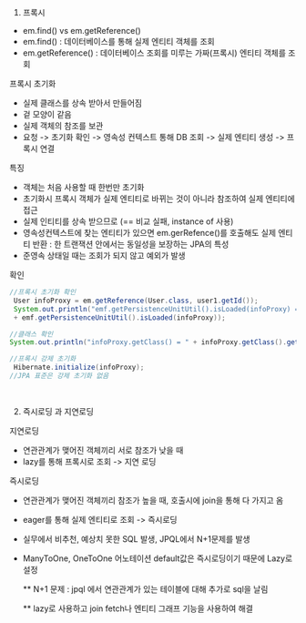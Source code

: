 

1. 프록시

- em.find() vs em.getReference()
- em.find() : 데이터베이스를 통해 실제 엔티티 객체를 조회
- em.getReference() : 데이터베이스 조회를 미루는 가짜(프록시) 엔티티 객체를 조회

프록시 초기화

- 실제 클래스를 상속 받아서 만들어짐
- 겉 모양이 같음
- 실제 객체의 참조를 보관
- 요청 -> 초기화 확인 -> 영속성 컨텍스트 통해 DB 조회 -> 실제 엔티티 생성 -> 프록시 연결



특징

- 객체는 처음 사용할 때 한번만 초기화
- 초기화시 프록시 객체가 실제 엔티티로 바뀌는 것이 아니라 참조하여 실제 엔티티에 접근
- 실제 인티티를 상속 받으므로 (== 비교 실패, instance of 사용)
- 영속성컨텍스트에 찾는 엔티티가 있으면 em.gerRefence()를 호출해도 실제 엔티티 반환 : 한 트랜잭션 안에서는 동일성을 보장하는 JPA의 특성
- 준영속 상태일 때는 조회가 되지 않고 예외가 발생



확인

```java
//프록시 초기화 확인
 User infoProxy = em.getReference(User.class, user1.getId());
 System.out.println("emf.getPersistenceUnitUtil().isLoaded(infoProxy) = "
 + emf.getPersistenceUnitUtil().isLoaded(infoProxy));

//클래스 확인
System.out.println("infoProxy.getClass() = " + infoProxy.getClass().getName());

//프록시 강제 초기화
 Hibernate.initialize(infoProxy);
//JPA 표준은 강제 초기화 없음
                    
                    
```





2. 즉시로딩 과 지연로딩



지연로딩 

- 연관관계가 맺어진 객체끼리 서로 참조가 낮을 때
- lazy를 통해 프록시로 조회 -> 지연 로딩



즉시로딩

- 연관관계가 맺어진 객체끼리 참조가 높을 때, 호출시에 join을 통해 다 가지고 옴

- eager를 통해 실제 엔티티로 조회 -> 즉시로딩

- 실무에서 비추천, 예상치 못한 SQL 발생, JPQL에서 N+1문제를 발생

- ManyToOne, OneToOne 어노테이션 default값은 즉시로딩이기 때문에 Lazy로 설정

  ** N+1 문제 : jpql 에서 연관관계가 있는 테이블에 대해 추가로 sql을 날림

  ** lazy로 사용하고 join fetch나 엔티티 그래프 기능을 사용하여 해결